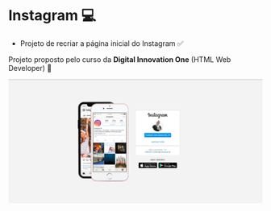 # Instagram :computer:

- Projeto de recriar a página inicial do Instagram :white_check_mark:

Projeto proposto pelo curso da **Digital Innovation One** (HTML Web Developer) :pencil:

<img src = "IMG/Instagram page.jpg">
